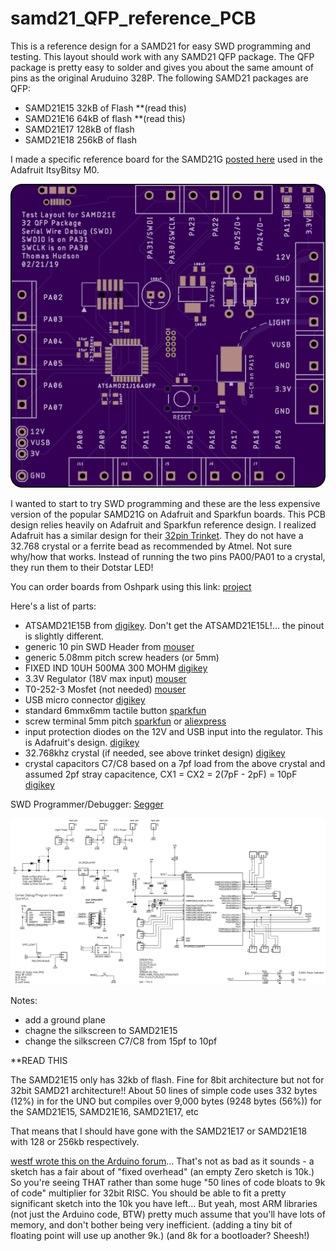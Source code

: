 # samd21_QFP_reference_PCB

This is a reference design for a SAMD21 for easy SWD programming and testing.  This layout should work with any SAMD21 QFP package. The QFP package is pretty easy to solder and gives you about the same amount of pins as the original Aruduino 328P. The following SAMD21 packages are QFP:
- SAMD21E15 32kB of Flash **(read this)
- SAMD21E16 64kB of flash **(read this)
- SAMD21E17 128kB of flash
- SAMD21E18 256kB of flash

I made a specific reference board for the SAMD21G [posted here](https://github.com/hydronics2/2020-samd21_QFP_Reference) used in the Adafruit ItsyBitsy M0.

![](https://github.com/hydronics2/samd21_QFP_reference_PCB/blob/master/PCB_top.png)

I wanted to start to try SWD programming and these are the less expensive version of the popular SAMD21G on Adafruit and Sparkfun boards.
This PCB design relies heavily on Adafruit and Sparkfun reference design. I realized Adafruit has a similar design for their [32pin Trinket](https://learn.adafruit.com/assets/45723). They do not have a 32.768 crystal or a ferrite bead as recommended by Atmel. Not sure why/how that works. Instead of running the two pins PA00/PA01 to a crystal, they run them to their Dotstar LED!

You can order boards from Oshpark using this link: [project](https://oshpark.com/shared_projects/EjZP7lWQ)

Here's a list of parts:


- ATSAMD21E15B from [digikey](https://www.digikey.com/product-detail/en/microchip-technology/ATSAMD21E15B-AFT/1611-ATSAMD21E15B-AFTCT-ND/6832773). Don't get the ATSAMD21E15L!... the pinout is slightly different.
- generic 10 pin SWD Header from [mouser](https://www.mouser.com/ProductDetail/485-752)
- generic 5.08mm pitch screw headers (or 5mm)
- 	FIXED IND 10UH 500MA 300 MOHM [digikey](https://www.digikey.com/product-detail/en/tdk-corporation/MLZ2012N100LT000/445-6762-1-ND/2523583)
- 3.3V Regulator (18V max input) [mouser](https://www.mouser.com/ProductDetail/511-LDL1117S50R)
- T0-252-3 Mosfet (not needed) [mouser](https://www.mouser.com/ProductDetail/ON-Semiconductor-Fairchild/FDD8780?qs=%2fha2pyFadugI30EyIBTPkO8PumBRFL59Ls98N48NSzc%3d)
- USB micro connector [digikey](https://www.digikey.com/product-detail/en/amphenol-icc-fci/10118194-0001LF/609-4618-1-ND/2785382)
- standard 6mmx6mm tactile button [sparkfun](https://www.sparkfun.com/products/97)
- screw terminal 5mm pitch [sparkfun](https://www.sparkfun.com/products/8432) or [aliexpress](https://www.aliexpress.com/wholesale?catId=0&initiative_id=SB_20190221221755&SearchText=pcb+screw+terminal)
- input protection diodes on the 12V and USB input into the regulator. This is Adafruit's design. [digikey](https://www.digikey.com/product-detail/en/diodes-incorporated/B130-13-F/B130-FDICT-ND/815318)
- 32.768khz crystal (if needed, see above trinket design) [digikey](https://www.digikey.com/product-detail/en/epson/FC-135-32.7680KA-AG3/SER4086DKR-ND/6132726)
- crystal capacitors C7/C8 based on a 7pf load from the above crystal and assumed 2pf stray capacitence, CX1 = CX2 = 2(7pF - 2pF) = 10pF [digikey](https://www.digikey.com/product-detail/en/wurth-electronics-inc/885012006051/732-7793-1-ND/5454420)


SWD Programmer/Debugger: [Segger](https://www.digikey.com/product-detail/en/segger-microcontroller-systems/8.08.91-J-LINK-EDU-MINI/899-1061-ND/7387472)

![schematic](https://github.com/hydronics2/samd21_QFP_reference_PCB/blob/master/schematic.JPG)

Notes:
- add a ground plane
- chagne the silkscreen to SAMD21E15
- change the silkscreen C7/C8 from 15pf to 10pf




**READ THIS

The SAMD21E15 only has 32kb of flash. Fine for 8bit architecture but not for 32bit SAMD21 architecture!!
About 50 lines of simple code uses 332 bytes (12%) in for the UNO but compiles over 9,000 bytes (9248 bytes (56%)) for the SAMD21E15, SAMD21E16, SAMD21E17, etc

That means that I should have gone with the SAMD21E17 or SAMD21E18 with 128 or 256kb respectively.

[westf wrote this on the Arduino forum](https://forum.arduino.cc/index.php?topic=602377.msg4091161#msg4091161)... That's not as bad as it sounds - a sketch has a fair about of "fixed overhead" (an empty Zero sketch is 10k.)
So you're seeing THAT rather than some huge "50 lines of code bloats to 9k of code" multiplier for 32bit RISC.   You should be able to fit a pretty significant sketch into the 10k you have left...
But yeah, most ARM libraries (not just the Arduino code, BTW) pretty much assume that you'll have lots of memory, and don't bother being very inefficient.  (adding a tiny bit of floating point will use up another 9k.)
(and 8k for a bootloader?  Sheesh!)

